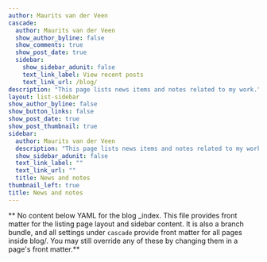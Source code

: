 ```yaml
---
author: Maurits van der Veen
cascade:
  author: Maurits van der Veen
  show_author_byline: false
  show_comments: true
  show_post_date: true
  sidebar:
    show_sidebar_adunit: false
    text_link_label: View recent posts
    text_link_url: /blog/
description: "This page lists news items and notes related to my work."
layout: list-sidebar
show_author_byline: false
show_button_links: false
show_post_date: true
show_post_thumbnail: true
sidebar:
  author: Maurits van der Veen
  description: "This page lists news items and notes related to my work."
  show_sidebar_adunit: false
  text_link_label: ""
  text_link_url: ""
  title: News and notes
thumbnail_left: true
title: News and notes
---
```


** No content below YAML for the blog _index. This file provides front matter for the listing page layout and sidebar content. It is also a branch bundle, and all settings under `cascade` provide front matter for all pages inside blog/. You may still override any of these by changing them in a page's front matter.**
